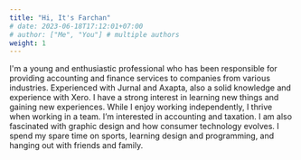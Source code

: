 ```yaml
---
title: "Hi, It's Farchan"
# date: 2023-06-18T17:12:01+07:00
# author: ["Me", "You"] # multiple authors
weight: 1
---
```


I'm a young and enthusiastic professional who has been responsible for providing accounting and finance services to companies from various industries. Experienced with Jurnal and Axapta, also a solid knowledge and experience with Xero. I have a strong interest in learning new things and gaining new experiences. While I enjoy working independently, I thrive when working in a team. I’m interested in accounting and taxation. I am also fascinated with graphic design and how consumer technology evolves. I spend my spare time on sports, learning design and programming, and hanging out with friends and family.